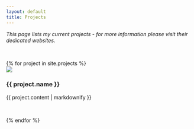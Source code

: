 ```yaml
---
layout: default
title: Projects
---
```


*This page lists my current projects - for more information please visit their dedicated websites.*

<p>&nbsp;</p>
{% for project in site.projects %}
<div class="row">
  <div class="col-md-12">
    <img src="images/{{ project.image }}" class="icon">
    <h3>{{ project.name }}</h3>
    {{ project.content | markdownify }}
    <p>&nbsp;</p>
  </div>
</div>
{% endfor %}
